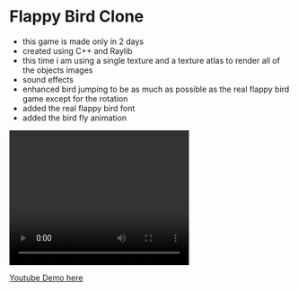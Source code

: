# Flappy Bird Clone

- this game is made only in 2 days
- created using C++ and Raylib
- this time i am using a single texture and a texture atlas to render all of the objects images
- sound effects
- enhanced bird jumping to be as much as possible as the real flappy bird game except for the rotation
- added the real flappy bird font
- added the bird fly animation

<video src="[flappy_demo.mp4](https://github.com/ahmedmagdy492/Flappy_Birds/raw/master/flappy_demo.mp4)" width="320" height="240" controls></video>

<a href="https://www.youtube.com/watch?v=U0_eygq-a-4">Youtube Demo here</a>
